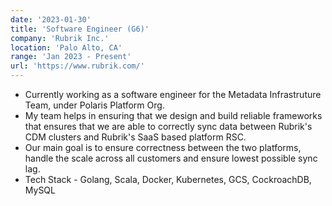 ```yaml
---
date: '2023-01-30'
title: 'Software Engineer (G6)'
company: 'Rubrik Inc.'
location: 'Palo Alto, CA'
range: 'Jan 2023 - Present'
url: 'https://www.rubrik.com/'
---
```


- Currently working as a software engineer for the Metadata Infrastruture Team, under Polaris Platform Org.
- My team helps in ensuring that we design and build reliable frameworks that ensures that we are able to correctly
  sync data between Rubrik's CDM clusters and Rubrik's SaaS based platform RSC.
- Our main goal is to ensure correctness between the two platforms, handle the scale across all customers and ensure
  lowest possible sync lag.
- Tech Stack - Golang, Scala, Docker, Kubernetes, GCS, CockroachDB, MySQL
